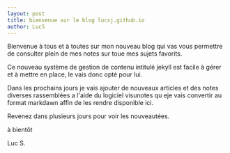 ```yaml
---
layout: post
title: bienvenue sur le blog lucsj.github.io
author: LucS
---
```


Bienvenue à tous et à toutes sur mon nouveau blog qui vas vous permettre de consulter plein de mes notes  sur toue mes sujets favorits.

Ce nouveau système de gestion de contenu intitulé jekyll est facile à gérer et à mettre en place, le vais donc opté pour lui.

Dans les prochains jours  je vais ajouter de nouveaux articles et des notes diverses rassemblées  a l'aide du logiciel visunotes  qu eje vais  convertir au format markdawn affin de les rendre disponible ici.

Revenez dans plusieurs jours pour voir les nouveautées.

à bientôt

Luc S.